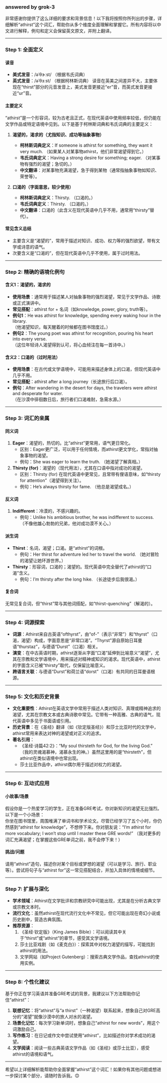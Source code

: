 ### answered by grok-3
非常感谢你提供了这么详细的要求和背景信息！以下我将按照你所列出的步骤，详细解析“athirst”这个词汇，帮助你从多个维度全面理解和掌握它。所有内容将以中文进行解释，例句和定义会保留英文原文，并附上翻译。

---

### Step 1: 全面定义

#### 读音
- **美式发音**：/əˈθɝːst/ （根据韦氏词典）
- **英式发音**：/əˈθɜːst/ （根据柯林斯词典）
读音在英美之间差异不大，主要体现在“thirst”部分的元音发音上，美式发音更接近“er”音，而英式发音更接近“ur”音。

#### 主要定义
“athirst”是一个形容词，较为古老且正式，在现代英语中使用频率较低，但仍能在文学作品或特定语境中见到。以下是基于柯林斯词典和韦氏词典的主要定义：

1. **渴望的，渴求的（尤指知识、成功等抽象事物）**
   - **柯林斯词典定义**：If someone is athirst for something, they want it very much. （如果某人对某事物athirst，他们非常渴望得到它。）
   - **韦氏词典定义**：Having a strong desire for something; eager. （对某事物有强烈的渴望；急切的。）
   - **中文翻译**：对某事物充满渴望，急于得到某物（通常指抽象事物如知识、荣誉等）。

2. **口渴的（字面意思，较少使用）**
   - **柯林斯词典定义**：Thirsty. （口渴的。）
   - **韦氏词典定义**：Thirsty. （口渴的。）
   - **中文翻译**：口渴的（此含义在现代英语中几乎不用，通常用“thirsty”替代）。

#### 常见含义总结
- 主要含义是“渴望的”，常用于描述对知识、成功、权力等的强烈欲望，带有文学或诗意的语气。
- 次要含义是“口渴的”，但在现代英语中几乎不使用，属于过时用法。

---

### Step 2: 精确的语境化例句

#### 含义1：渴望的，渴求的
- **使用场景**：通常用于描述某人对抽象事物的强烈渴望，常见于文学作品、诗歌或正式演讲中。
- **常见搭配**：athirst for + 名词（如knowledge, power, glory, truth等）。
- **例句1**：He was athirst for knowledge, spending every waking hour in the library.  
  （他渴望知识，每天醒着的时候都在图书馆度过。）
- **例句2**：The young poet was athirst for recognition, pouring his heart into every verse.  
  （这位年轻诗人渴望得到认可，将心血倾注在每一首诗中。）

#### 含义2：口渴的（过时用法）
- **使用场景**：在古代或文学语境中，可能用来描述身体上的口渴，但现代英语中几乎不用。
- **常见搭配**：athirst after a long journey（长途旅行后口渴）。
- **例句**：After wandering in the desert for days, the travelers were athirst and desperate for water.  
  （在沙漠中徘徊数日后，旅行者们口渴难耐，急需水源。）

---

### Step 3: 词汇的亲属

#### 同义词
1. **Eager**：渴望的，热切的。比“athirst”更常用，语气更日常化。  
   - 区别：Eager更广泛，可以用于任何情境，而athirst更文学化，常指对抽象事物的渴望。  
   - 例句：She was eager to learn the truth. （她渴望了解真相。）
2. **Thirsty (for)**：渴望的（现代用法），尤其在口语中指对成功的渴望。  
   - 区别：Thirsty (for) 在现代英语中更常见，且常带有俚语意味，如“thirsty for attention”（渴望得到关注）。  
   - 例句：He’s always thirsty for fame. （他总是渴望成名。）

#### 反义词
1. **Indifferent**：冷漠的，不感兴趣的。  
   - 例句：Unlike his ambitious brother, he was indifferent to success. （不像他雄心勃勃的兄弟，他对成功漠不关心。）

#### 派生词
- **Thirst**：名词，渴望；口渴。是“athirst”的词根。  
   - 例句：Her thirst for adventure led her to travel the world. （她对冒险的渴望让她环游世界。）
- **Thirsty**：形容词，口渴的；渴望的。现代英语中完全替代了athirst的“口渴”含义。  
   - 例句：I’m thirsty after the long hike. （长途徒步后我很渴。）

#### 复合词
无常见复合词，但“thirst”常与其他词搭配，如“thirst-quenching”（解渴的）。

---

### Step 4: 词源探索

- **词源**：Athirst来自古英语“ofthyrst”，由“of-”（表示“非常”）和“thyrst”（口渴，渴望）构成，字面意思是“非常口渴”。“Thyrst”源自原始日耳曼语“thurstaz”，与德语“Durst”（口渴）相关。
- **演变**：在中古英语时期，athirst逐渐从字面“口渴”延伸到比喻意义“渴望”，尤其在宗教和文学语境中，用来描述对精神或知识的渴求。现代英语中，athirst的字面含义已被“thirsty”取代，仅保留比喻意义。
- **跨语言关联**：与德语“Durst”和荷兰语“dorst”（口渴）有共同的日耳曼语根源。

---

### Step 5: 文化和历史背景

- **文化重要性**：Athirst在英语文学中常用于描述人类对知识、真理或精神追求的渴望，尤其在宗教文本或古典诗歌中常见。它带有一种高雅、古典的语气，现代英语中多见于书面语或引用。
- **历史背景**：在《圣经》翻译（如《钦定版圣经》）和莎士比亚时代的文学中，athirst常用来表达对神的渴望或对正义的追求。
- **著名引用**：  
  - 《圣经·诗篇42:2》：“My soul thirsteth for God, for the living God.” （我的灵魂渴慕神，渴慕永生的神。）虽然这里用的是“thirsteth”，但athirst在类似语境中也常出现。
  - 莎士比亚作品中，athirst偶尔用于描述对权力的渴望。

---

### Step 6: 互动式应用

#### 小故事/场景
假设你是一个热爱学习的学生，正在准备GRE考试，你对新知识的渴望无比强烈。以下是一个小场景：  
你坐在图书馆里，周围堆满了单词书和学术论文。尽管已经学习了五个小时，你仍然感到“athirst for knowledge”，不想停下来。你对朋友说：“I’m athirst for more vocabulary; I won’t stop until I master these GRE words!” （我对更多的词汇充满渴望；在掌握这些GRE单词之前，我不会停下来！）

#### 挑战/问题
请用“athirst”造句，描述你对某个目标或梦想的渴望（可以是学习、旅行、职业等）。尝试将句子与“athirst for”这一常见搭配结合，并加入具体的情境或细节。

---

### Step 7: 扩展与深化

- **学术领域**：Athirst在文学批评和宗教研究中可能出现，尤其是在分析古典文学或宗教文本时。
- **流行文化**：虽然athirst在现代流行文化中不常见，但它可能出现在奇幻小说或历史剧中，营造古典氛围。
- **推荐资源**：
  1. 《圣经·钦定版》（King James Bible）：可以阅读其中关于“thirst”或“athirst”的章节，感受其文学语境。
  2. 莎士比亚戏剧（如《麦克白》）：探索其中对权力渴望的描写，可能找到athirst的用法。
  3. 文学网站（如Project Gutenberg）：搜索古典文学作品，查找athirst的使用实例。

---

### Step 8: 个性化建议

基于你正在学习英语并准备GRE考试的背景，我建议以下方法帮助你记住“athirst”：
1. **联想记忆**：将“athirst”与“a thirst”（一种渴望）联系起来，想象自己对GRE高分的“渴望”就像沙漠中的旅人对水的渴望。
2. **场景化记忆**：每次学习新单词时，想象自己“athirst for new words”，用这个词激励自己。
3. **写作练习**：在日记或作文中尝试使用“athirst”，比如描述你对学术成功的渴望。
4. **文学阅读**：阅读一些古典英语文学作品（如《圣经》或莎士比亚），感受athirst的语境和语气。

---

希望以上详细解析能帮助你全面掌握“athirst”这个词汇！如果你有其他问题或想进一步探讨某个部分，请随时告诉我。😊